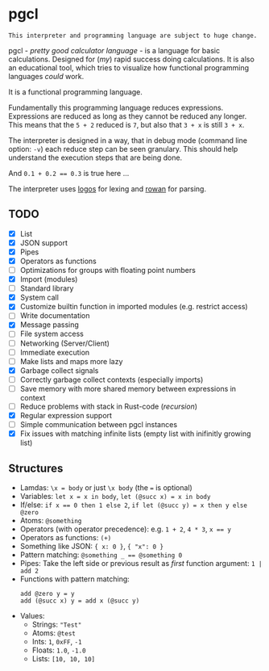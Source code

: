 # pgcl

```
This interpreter and programming language are subject to huge change.
```

pgcl - *pretty good calculator language* - is a language for basic
calculations. Designed for (*my*) rapid success doing calculations. It is also
an educational tool, which tries to visualize how functional programming
languages *could* work.

It is a functional programming language.

Fundamentally this programming language reduces expressions. Expressions are
reduced as long as they cannot be reduced any longer. This means that the ``5 +
2`` reduced is ``7``, but also that ``3 + x`` is still ``3 + x``.

The interpreter is designed in a way, that in debug mode (command line option:
``-v``) each reduce step can be seen granulary. This should help understand the
execution steps that are being done.

And `0.1 + 0.2 == 0.3` is true here ...

The interpreter uses
[logos](https://github.com/maciejhirsz/logos) for lexing and
[rowan](https://github.com/rust-analyzer/rowan) for parsing.

## TODO

* [x] List
* [x] JSON support
* [x] Pipes
* [x] Operators as functions
* [ ] Optimizations for groups with floating point numbers
* [x] Import (modules)
* [ ] Standard library
* [x] System call
* [x] Customize builtin function in imported modules (e.g. restrict access)
* [ ] Write documentation
* [x] Message passing
* [ ] File system access
* [ ] Networking (Server/Client)
* [ ] Immediate execution
* [ ] Make lists and maps more lazy
* [X] Garbage collect signals
* [ ] Correctly garbage collect contexts (especially imports)
* [ ] Save memory with more shared memory between expressions in context
* [ ] Reduce problems with stack in Rust-code (*recursion*)
* [x] Regular expression support
* [ ] Simple communication between pgcl instances
* [x] Fix issues with matching infinite lists (empty list with inifinitly growing list)

## Structures

- Lamdas: `\x = body` or just `\x body` (the `=` is optional)
- Variables: `let x = x in body`, `let (@succ x) = x in body`
- If/else: `if x == 0 then 1 else 2`, `if let (@succ y) = x then y else @zero`
- Atoms: `@something`
- Operators (with operator precedence): e.g. `1 + 2`, `4 * 3`, `x == y`
- Operators as functions: `(+)`
- Something like JSON: `{ x: 0 }`, `{ "x": 0 }`
- Pattern matching: `@something _ == @something 0`
- Pipes: Take the left side or previous result as *first* function argument: `1 | add 2`
- Functions with pattern matching:
  ```
  add @zero y = y
  add (@succ x) y = add x (@succ y)
  ```
- Values:
  - Strings: `"Test"`
  - Atoms: `@test`
  - Ints: `1`, `0xFF`, `-1`
  - Floats: `1.0`, `-1.0`
  - Lists: `[10, 10, 10]`
